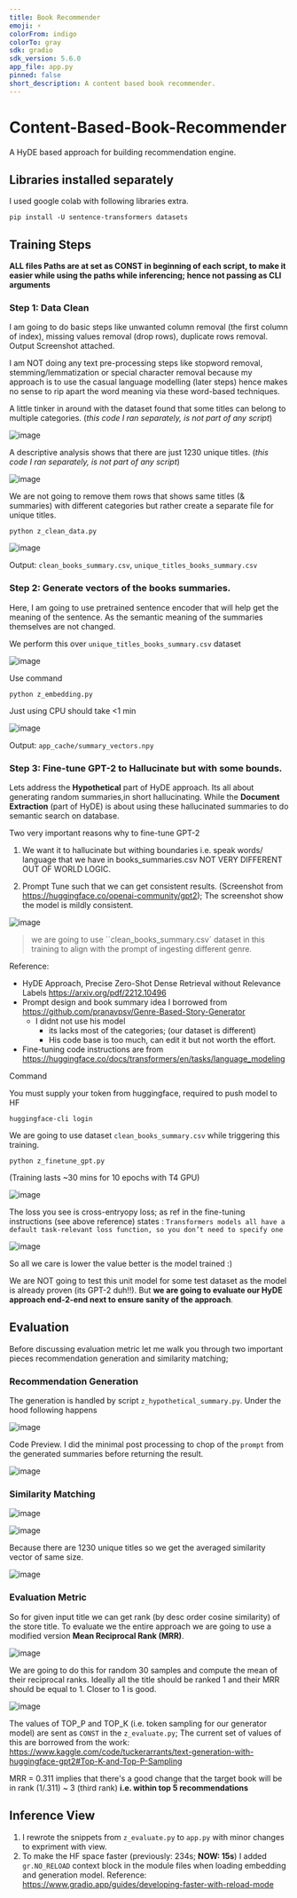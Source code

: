 ```yaml
---
title: Book Recommender
emoji: ⚡
colorFrom: indigo
colorTo: gray
sdk: gradio
sdk_version: 5.6.0
app_file: app.py
pinned: false
short_description: A content based book recommender.
---
```


# Content-Based-Book-Recommender
A HyDE based approach for building recommendation engine.

## Libraries installed separately

I used google colab with following libraries extra. 

```SH
pip install -U sentence-transformers datasets
```

## Training Steps

**ALL files Paths are at set as CONST in beginning of each script, to make it easier while using the paths while inferencing; hence not passing as CLI arguments**

### Step 1: Data Clean

I am going to do basic steps like unwanted column removal (the first column of index), missing values removal (drop rows), duplicate rows removal. Output Screenshot attached.

I am NOT doing any text pre-processing steps like stopword removal, stemming/lemmatization or special character removal because my approach is to use the casual language modelling (later steps) hence makes no sense to rip apart the word meaning via these word-based techniques.

A little tinker in around with the dataset found that some titles can belong to multiple categories. (*this code I ran separately, is not part of any script*)

![image](https://github.com/user-attachments/assets/cdf9141e-21f9-481a-8b09-913a0006db87)

A descriptive analysis shows that there are just 1230 unique titles. (*this code I ran separately, is not part of any script*)

![image](https://github.com/user-attachments/assets/072b4ed7-7a4d-48b2-a93c-7b08fc5bee45)

We are not going to remove them rows that shows same titles (& summaries) with different categories but rather create a separate file for unique titles.

```SH
python z_clean_data.py
```

![image](https://github.com/user-attachments/assets/a466c20b-60ed-47ac-8bfc-e0a38ccdb88d)


Output: `clean_books_summary.csv`, `unique_titles_books_summary.csv`


### Step 2: Generate vectors of the books summaries.

Here, I am going to use pretrained sentence encoder that will help get the meaning of the sentence. As the semantic meaning of the summaries themselves are not changed.

We perform this over `unique_titles_books_summary.csv` dataset

![image](https://github.com/user-attachments/assets/21d2d92b-0ad5-4686-8e38-c47df10893f8)

Use command
```SH
python z_embedding.py
```

Just using CPU should take <1 min

![image](https://github.com/user-attachments/assets/5765d586-cc50-4adf-b714-5e371f757f38)

Output: `app_cache/summary_vectors.npy`

### Step 3: Fine-tune GPT-2 to Hallucinate but with some bounds.

Lets address the **Hypothetical** part of HyDE approach. Its all about generating random summaries,in short hallucinating. While the **Document Extraction** (part of HyDE) is about using these hallucinated summaries to do semantic search on database. 

Two very important reasons why to fine-tune GPT-2 
1. We want it to hallucinate but withing boundaries i.e. speak words/ language that we have in books_summaries.csv NOT VERY DIFFERENT OUT OF WORLD LOGIC.

2. Prompt Tune such that we can get consistent results. (Screenshot from https://huggingface.co/openai-community/gpt2); The screenshot show the model is mildly consistent.

  ![image](https://github.com/user-attachments/assets/1b974da8-799b-48b8-8df7-be17a612f666)
  
  > we are going to use ``clean_books_summary.csv` dataset in this training to align with the prompt of ingesting different genre.
   
Reference: 
- HyDE Approach, Precise Zero-Shot Dense Retrieval without Relevance Labels https://arxiv.org/pdf/2212.10496
- Prompt design and book summary idea I borrowed from https://github.com/pranavpsv/Genre-Based-Story-Generator
  - I didnt not use his model
      - its lacks most of the categories; (our dataset is different)
      - His code base is too much, can edit it but not worth the effort.
- Fine-tuning code instructions are from https://huggingface.co/docs/transformers/en/tasks/language_modeling

Command

You must supply your token from huggingface, required to push model to HF

```SH
huggingface-cli login
```

We are going to use dataset `clean_books_summary.csv` while triggering this training.

```SH
python z_finetune_gpt.py
```
(Training lasts ~30 mins for 10 epochs with T4 GPU)

![image](https://github.com/user-attachments/assets/46253d48-903a-4977-b3f5-39ea1e6a6fd6)


The loss you see is cross-entryopy loss; as ref in the fine-tuning instructions (see above reference) states : `Transformers models all have a default task-relevant loss function, so you don’t need to specify one `

![image](https://github.com/user-attachments/assets/13e9b868-6352-490c-9803-c5e49f8e8ae8)

So all we care is lower the value better is the model trained :) 

We are NOT going to test this unit model for some test dataset as the model is already proven (its GPT-2 duh!!).
But **we are going to evaluate our HyDE approach end-2-end next to ensure sanity of the approach**.

## Evaluation

Before discussing evaluation metric let me walk you through two important pieces recommendation generation and similarity matching;

### Recommendation Generation

The generation is handled by script `z_hypothetical_summary.py`. Under the hood following happens

![image](https://github.com/user-attachments/assets/ee174c38-a1f3-438a-afb8-be2888c590da)

Code Preview. I did the minimal post processing to chop of the `prompt` from the generated summaries before returning the result.

![image](https://github.com/user-attachments/assets/132e84a7-cb4f-49d2-8457-ff473224bad6)

### Similarity Matching 

![image](https://github.com/user-attachments/assets/229ce58b-77cb-40b7-b033-c353ee41b0a6)

![image](https://github.com/user-attachments/assets/58613cd7-0b73-4042-b98d-e6cdf2184c32)

Because there are 1230 unique titles so we get the averaged similarity vector of same size.

![image](https://github.com/user-attachments/assets/cc7b2164-a437-4517-8edb-cc0573c8a5e6)

### Evaluation Metric

So for given input title we can get rank (by desc order cosine similarity) of the store title. To evaluate we the entire approach we are going to use a modified version **Mean Reciprocal Rank (MRR)**.

![image](https://github.com/user-attachments/assets/0cb8fc2a-8834-4cda-95d2-52a02ac9c11d)

We are going to do this for random 30 samples and compute the mean of their reciprocal ranks. Ideally all the title should be ranked 1 and their MRR should be equal to 1. Closer to 1 is good.

![image](https://github.com/user-attachments/assets/d2c77d47-9244-474a-a850-d31fb914c9ca)

The values of TOP_P and TOP_K (i.e. token sampling for our generator model) are sent as `CONST` in the `z_evaluate.py`; The current set of values of this are borrowed from the work: https://www.kaggle.com/code/tuckerarrants/text-generation-with-huggingface-gpt2#Top-K-and-Top-P-Sampling

MRR = 0.311 implies that there's a good change that the target book will be in rank (1/.311) ~ 3 (third rank) **i.e. within top 5 recommendations**

## Inference View

1. I rewrote the snippets from `z_evaluate.py` to `app.py` with minor changes to expriment with view. 
2. To make the HF space faster (previously: 234s; **NOW: 15s**) I added `gr.NO_RELOAD` context block in the module files when loading embedding and generation model.
  Reference: https://www.gradio.app/guides/developing-faster-with-reload-mode







